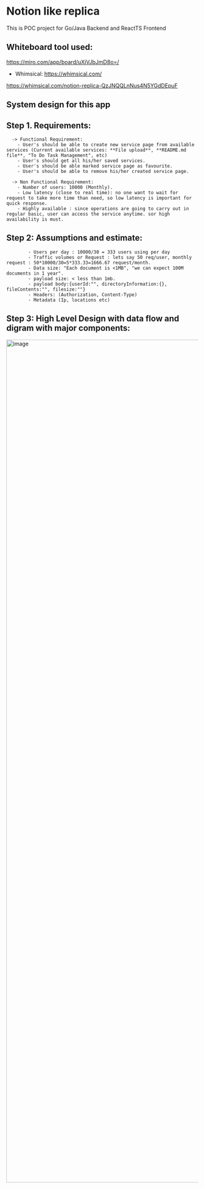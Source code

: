 # Notion like replica

This is POC project for Go/Java Backend and ReactTS Frontend


## Whiteboard tool used:
https://miro.com/app/board/uXjVJbJmD8o=/
- Whimsical:
https://whimsical.com/

https://whimsical.com/notion-replica-QzJNQQLnNus4N5YGdDEpuF


## System design for this app
## Step 1. Requirements:
      -> Functional Requirement:
        - User's should be able to create new service page from available services (Current available services: **File upload**, **README.md file**, "To Do Task Management", etc)
        - User's should get all his/her saved services.
        - User's should be able marked service page as favourite.
        - User's should be able to remove his/her created service page.

      -> Non Functional Requirement: 
        - Number of users: 10000 (Monthly).
        - Low latency (close to real time): no one want to wait for request to take more time than need, so low latency is important for quick response. 
        - Highly available : since operations are going to carry out in regular basic, user can access the service anytime. sor high availability is must.
        
            
## Step 2: Assumptions and estimate:
            - Users per day : 10000/30 = 333 users using per day 
            - Traffic volumes or Request : lets say 50 req/user, monthly request : 50*10000/30=5*333.33=1666.67 request/month.
            - Data size: "Each document is <1MB", "we can expect 100M documents in 1 year".
            - payload size: < less than 1mb.
            - payload body:{userId:"", directoryInformation:{}, fileContents:"", filesize:""}
            - Headers: (Authorization, Content-Type)
            - Metadata (Ip, locations etc)

## Step 3: High Level Design with data flow and digram with major components:

<img width="3420" height="2214" alt="image" src="https://github.com/user-attachments/assets/ecf5defe-c3aa-4347-bca5-e2feaf9b3d63" />






